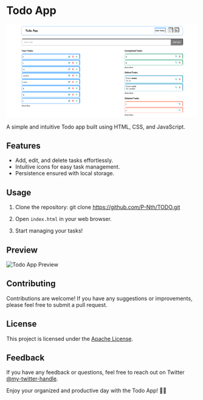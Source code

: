 # Todo App

![Todo App Screenshot](./assets/preview.png)

A simple and intuitive Todo app built using HTML, CSS, and JavaScript.

## Features

- Add, edit, and delete tasks effortlessly.
- Intuitive icons for easy task management.
- Persistence ensured with local storage.

## Usage

1. Clone the repository:
git clone https://github.com/P-Nth/TODO.git

2. Open `index.html` in your web browser.

3. Start managing your tasks!

## Preview

![Todo App Preview](./assets/todo-preview.gif)

## Contributing

Contributions are welcome! If you have any suggestions or improvements, please feel free to submit a pull request.

## License

This project is licensed under the [Apache License](LICENSE).

## Feedback

If you have any feedback or questions, feel free to reach out on Twitter [@my-twitter-handle](https://twitter.com/_the_nth).

Enjoy your organized and productive day with the Todo App! 🚀✨

